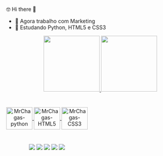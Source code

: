 🤓 Hi there 👋

- 🔭 Agora trabalho com Marketing
- 🌱 Estudando Python, HTML5 e CSS3

<div align="center">
    <a href="https://github.com/MrChagas">
    <img height="150em" src="https://github-readme-stats.vercel.app/api?username=MrChagas&show_icons=true&theme=dark&include_all_commits=true&count_private=true"/>
    <img height="150em" src="https://github-readme-stats.vercel.app/api/top-langs/?username=MrChagas&layout=compact&langs_count=7&theme=dark"/>
</div>

#

<div align="center" style="display: inline-block">
    <img align="center" alt="MrChagas-python" height="60" width="70" src="https://cdn.jsdelivr.net/gh/devicons/devicon/icons/python/python-original.svg"/>
    <img align="center" alt="MrChagas-HTML5" height="60" width="70" src="https://cdn.jsdelivr.net/gh/devicons/devicon/icons/html5/html5-original.svg"/>
    <img align="center" alt="MrChagas-CSS3" height="60" width="70" src="https://cdn.jsdelivr.net/gh/devicons/devicon/icons/css3/css3-original.svg" />
   
#

<div align="center" style="display: inline-block">
    <a href="https://www.linkedin.com/in/renanchagas1/" target="_blank"><img src="https://img.shields.io/badge/LinkedIn-0077B5?style=for-the-badge&logo=linkedin&logoColor=white" target="_blank"></a>
    <a href="https://api.whatsapp.com/send/?phone=5517981900499&text&type=phone_number&app_absent=0" target="_blank"><img src="https://img.shields.io/badge/WhatsApp-25D366?style=for-the-badge&logo=whatsapp&logoColor=white" target="_blank"></a>
    <a href="mailto:rochagas@outlook.com" target="_blank"><img src="https://img.shields.io/badge/Outlook-0078D4?style=for-the-badge&logo=microsoft-outlook&logoColor=white" target="_blank"></a>
    <a href="https://www.instagram.com/mr_chagas" target="_blank"><img src="https://img.shields.io/badge/Instagram-%23E4405F.svg?style=for-the-badge&logo=Instagram&logoColor=white" target="_blank"></a>
    <a href="https://www.facebook.com/renanchagas4" target="_blank"><img src="https://img.shields.io/badge/Facebook-%231877F2.svg?style=for-the-badge&logo=Facebook&logoColor=white" target="_blank"></a>
